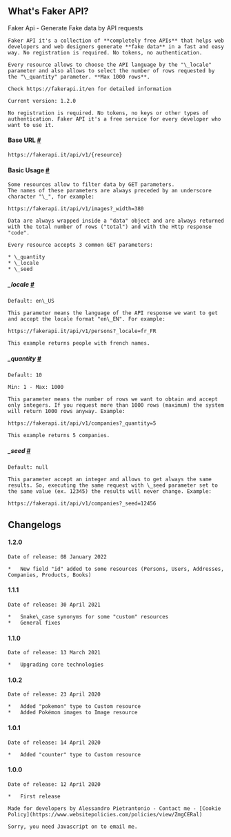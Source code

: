 What's Faker API?
-----------------
Faker Api - Generate Fake data by API requests       

	Faker API it's a collection of **completely free APIs** that helps web developers and web designers generate **fake data** in a fast and easy way. No registration is required. No tokens, no authentication.

	Every resource allows to choose the API language by the "\_locale" parameter and also allows to select the number of rows requested by the "\_quantity" parameter. **Max 1000 rows**.

	Check https://fakerapi.it/en for detailed information

	Current version: 1.2.0

	No registration is required. No tokens, no keys or other types of authentication. Faker API it's a free service for every developer who want to use it.

#### Base URL [#](https://fakerapi.it#base-url)

	https://fakerapi.it/api/v1/{resource}

#### Basic Usage [#](https://fakerapi.it#basic-usage)

	Some resources allow to filter data by GET parameters.  
	The names of these parameters are always preceded by an underscore character "\_", for example:

	https://fakerapi.it/api/v1/images?_width=380

	Data are always wrapped inside a "data" object and are always returned with the total number of rows ("total") and with the Http response "code".

	Every resource accepts 3 common GET parameters:

	* \_quantity
	* \_locale
	* \_seed

##### \_locale [#](https://fakerapi.it#params_locale)

	Default: en\_US

	This parameter means the language of the API response we want to get and accept the locale format "en\_EN". For example:

	https://fakerapi.it/api/v1/persons?_locale=fr_FR

	This example returns people with french names.

##### \_quantity [#](https://fakerapi.it#params_quantity)

	Default: 10

	Min: 1 - Max: 1000

	This parameter means the number of rows we want to obtain and accept only integers. If you request more than 1000 rows (maximum) the system will return 1000 rows anyway. Example:

	https://fakerapi.it/api/v1/companies?_quantity=5

	This example returns 5 companies.

##### \_seed [#](https://fakerapi.it#params_seed)

	Default: null

	This parameter accept an integer and allows to get always the same results. So, executing the same request with \_seed parameter set to the same value (ex. 12345) the results will never change. Example:

	https://fakerapi.it/api/v1/companies?_seed=12456

Changelogs
----------

#### 1.2.0

	Date of release: 08 January 2022

	*   New field "id" added to some resources (Persons, Users, Addresses, Companies, Products, Books)

#### 1.1.1

	Date of release: 30 April 2021

	*   Snake\_case synonyms for some "custom" resources
	*   General fixes

#### 1.1.0

	Date of release: 13 March 2021

	*   Upgrading core technologies

#### 1.0.2

	Date of release: 23 April 2020

	*   Added "pokemon" type to Custom resource
	*   Added Pokémon images to Image resource

#### 1.0.1

	Date of release: 14 April 2020

	*   Added "counter" type to Custom resource

#### 1.0.0

	Date of release: 12 April 2020

	*   First release

	Made for developers by Alessandro Pietrantonio - Contact me - [Cookie Policy](https://www.websitepolicies.com/policies/view/ZmgCERal)

	Sorry, you need Javascript on to email me.

